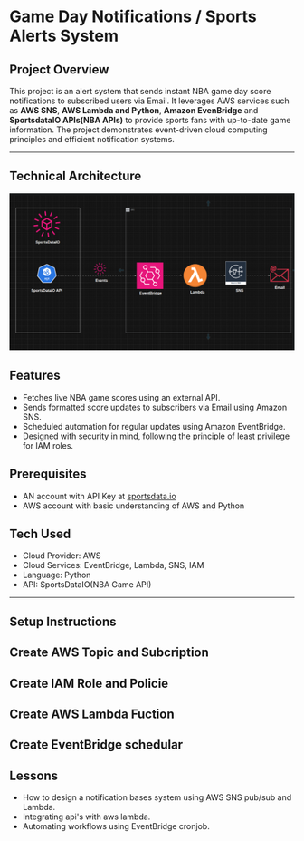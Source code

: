 # Game Day Notifications / Sports Alerts System

## **Project Overview**
This project is an alert system that sends instant NBA game day score notifications to subscribed users via Email. It leverages AWS services such as **AWS SNS**, **AWS Lambda and Python**, **Amazon EvenBridge** and **SportsdataIO APIs(NBA APIs)** to provide sports fans with up-to-date game information. The project demonstrates event-driven cloud computing principles and efficient notification systems.

---

## **Technical Architecture**
![nba_API](Day02/src/assets/img/architecture.png)

## **Features**
- Fetches live NBA game scores using an external API.
- Sends formatted score updates to subscribers via Email using Amazon SNS.
- Scheduled automation for regular updates using Amazon EventBridge.
- Designed with security in mind, following the principle of least privilege for IAM roles.

## **Prerequisites**
- AN account with API Key at [sportsdata.io](https://sportsdata.io/)
- AWS account with basic understanding of AWS and Python

## **Tech Used**
- Cloud Provider: AWS
- Cloud Services: EventBridge, Lambda, SNS, IAM
- Language: Python
- API: SportsDataIO(NBA Game API)

---
## **Setup Instructions**

## **Create AWS Topic and Subcription**

## **Create IAM Role and Policie**

## **Create AWS Lambda Fuction**

## **Create EventBridge schedular**


## **Lessons**
- How to design a notification bases system using AWS SNS pub/sub and Lambda.
- Integrating api's with aws lambda.
- Automating workflows using EventBridge cronjob.
